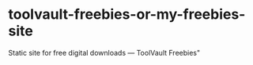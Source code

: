 # toolvault-freebies-or-my-freebies-site
Static site for free digital downloads — ToolVault Freebies"
